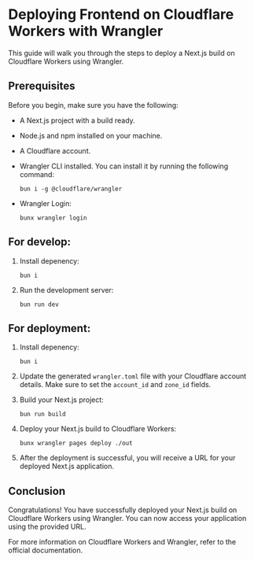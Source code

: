 # Deploying Frontend on Cloudflare Workers with Wrangler

This guide will walk you through the steps to deploy a Next.js build on Cloudflare Workers using Wrangler.

## Prerequisites

Before you begin, make sure you have the following:

- A Next.js project with a build ready.
- Node.js and npm installed on your machine.
- A Cloudflare account.
- Wrangler CLI installed. You can install it by running the following command:

  ```shell
  bun i -g @cloudflare/wrangler
  ```

- Wrangler Login:

  ```shell
  bunx wrangler login
  ```

## For develop:

1. Install depenency:

   ```shell
   bun i
   ```

2. Run the development server:

   ```shell
   bun run dev
   ```

## For deployment:

1. Install depenency:

   ```shell
   bun i
   ```

2. Update the generated `wrangler.toml` file with your Cloudflare account details. Make sure to set the `account_id` and `zone_id` fields.

3. Build your Next.js project:

   ```shell
   bun run build
   ```

4. Deploy your Next.js build to Cloudflare Workers:

   ```shell
   bunx wrangler pages deploy ./out
   ```

5. After the deployment is successful, you will receive a URL for your deployed Next.js application.

## Conclusion

Congratulations! You have successfully deployed your Next.js build on Cloudflare Workers using Wrangler. You can now access your application using the provided URL.

For more information on Cloudflare Workers and Wrangler, refer to the official documentation.
